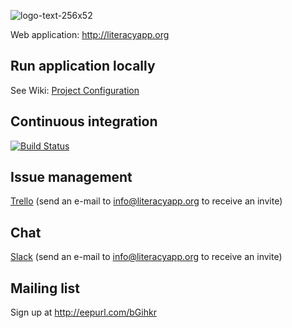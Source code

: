 ![logo-text-256x52](https://cloud.githubusercontent.com/assets/15718174/12427414/69022b0c-bedf-11e5-99d4-172819f03de2.png)

Web application: http://literacyapp.org

## Run application locally
See Wiki: [Project Configuration](https://github.com/literacyapp-org/literacyapp-web/wiki/Project-Configuration)

## Continuous integration
[![Build Status](https://travis-ci.org/literacyapp-org/literacyapp-web.svg)](https://travis-ci.org/literacyapp-org/literacyapp-web)

## Issue management
[Trello](https://trello.com/b/les4HgKG/team-development) (send an e-mail to info@literacyapp.org to receive an invite)

## Chat
[Slack](https://literacyapp.slack.com/messages/team-development) (send an e-mail to info@literacyapp.org to receive an invite)

## Mailing list
Sign up at http://eepurl.com/bGihkr
